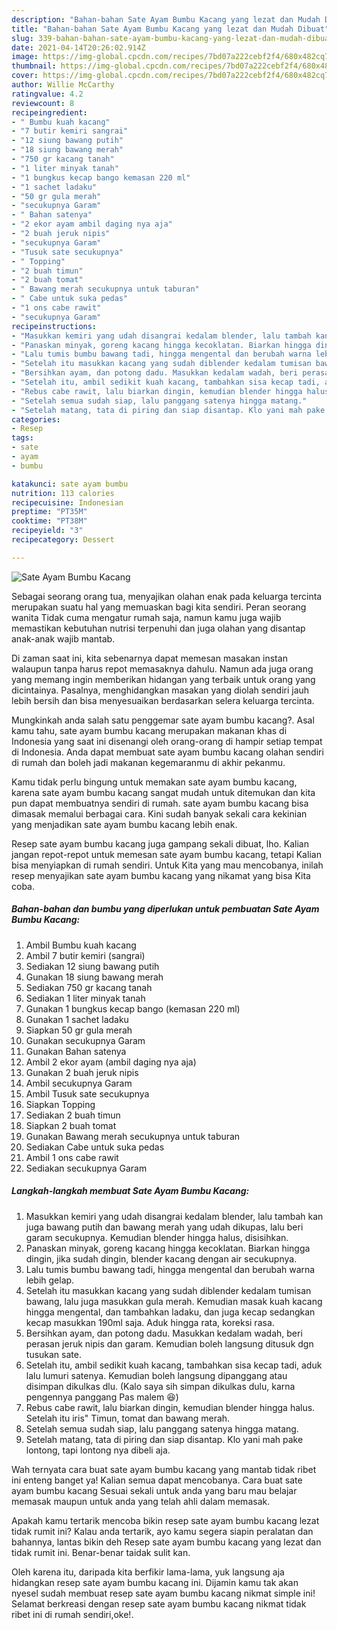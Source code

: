 ```yaml
---
description: "Bahan-bahan Sate Ayam Bumbu Kacang yang lezat dan Mudah Dibuat"
title: "Bahan-bahan Sate Ayam Bumbu Kacang yang lezat dan Mudah Dibuat"
slug: 339-bahan-bahan-sate-ayam-bumbu-kacang-yang-lezat-dan-mudah-dibuat
date: 2021-04-14T20:26:02.914Z
image: https://img-global.cpcdn.com/recipes/7bd07a222cebf2f4/680x482cq70/sate-ayam-bumbu-kacang-foto-resep-utama.jpg
thumbnail: https://img-global.cpcdn.com/recipes/7bd07a222cebf2f4/680x482cq70/sate-ayam-bumbu-kacang-foto-resep-utama.jpg
cover: https://img-global.cpcdn.com/recipes/7bd07a222cebf2f4/680x482cq70/sate-ayam-bumbu-kacang-foto-resep-utama.jpg
author: Willie McCarthy
ratingvalue: 4.2
reviewcount: 8
recipeingredient:
- " Bumbu kuah kacang"
- "7 butir kemiri sangrai"
- "12 siung bawang putih"
- "18 siung bawang merah"
- "750 gr kacang tanah"
- "1 liter minyak tanah"
- "1 bungkus kecap bango kemasan 220 ml"
- "1 sachet ladaku"
- "50 gr gula merah"
- "secukupnya Garam"
- " Bahan satenya"
- "2 ekor ayam ambil daging nya aja"
- "2 buah jeruk nipis"
- "secukupnya Garam"
- "Tusuk sate secukupnya"
- " Topping"
- "2 buah timun"
- "2 buah tomat"
- " Bawang merah secukupnya untuk taburan"
- " Cabe untuk suka pedas"
- "1 ons cabe rawit"
- "secukupnya Garam"
recipeinstructions:
- "Masukkan kemiri yang udah disangrai kedalam blender, lalu tambah kan juga bawang putih dan bawang merah yang udah dikupas, lalu beri garam secukupnya. Kemudian blender hingga halus, disisihkan."
- "Panaskan minyak, goreng kacang hingga kecoklatan. Biarkan hingga dingin, jika sudah dingin, blender kacang dengan air secukupnya."
- "Lalu tumis bumbu bawang tadi, hingga mengental dan berubah warna lebih gelap."
- "Setelah itu masukkan kacang yang sudah diblender kedalam tumisan bawang, lalu juga masukkan gula merah. Kemudian masak kuah kacang hingga mengental, dan tambahkan ladaku, dan juga kecap sedangkan kecap masukkan 190ml saja. Aduk hingga rata, koreksi rasa."
- "Bersihkan ayam, dan potong dadu. Masukkan kedalam wadah, beri perasan jeruk nipis dan garam. Kemudian boleh langsung ditusuk dgn tusukan sate."
- "Setelah itu, ambil sedikit kuah kacang, tambahkan sisa kecap tadi, aduk lalu lumuri satenya. Kemudian boleh langsung dipanggang atau disimpan dikulkas dlu. (Kalo saya sih simpan dikulkas dulu, karna pengennya panggang Pas malem 😆)"
- "Rebus cabe rawit, lalu biarkan dingin, kemudian blender hingga halus. Setelah itu iris&#34; Timun, tomat dan bawang merah."
- "Setelah semua sudah siap, lalu panggang satenya hingga matang."
- "Setelah matang, tata di piring dan siap disantap. Klo yani mah pake lontong, tapi lontong nya dibeli aja."
categories:
- Resep
tags:
- sate
- ayam
- bumbu

katakunci: sate ayam bumbu 
nutrition: 113 calories
recipecuisine: Indonesian
preptime: "PT35M"
cooktime: "PT38M"
recipeyield: "3"
recipecategory: Dessert

---
```



![Sate Ayam Bumbu Kacang](https://img-global.cpcdn.com/recipes/7bd07a222cebf2f4/680x482cq70/sate-ayam-bumbu-kacang-foto-resep-utama.jpg)

Sebagai seorang orang tua, menyajikan olahan enak pada keluarga tercinta merupakan suatu hal yang memuaskan bagi kita sendiri. Peran seorang  wanita Tidak cuma mengatur rumah saja, namun kamu juga wajib memastikan kebutuhan nutrisi terpenuhi dan juga olahan yang disantap anak-anak wajib mantab.

Di zaman  saat ini, kita sebenarnya dapat memesan masakan instan walaupun tanpa harus repot memasaknya dahulu. Namun ada juga orang yang memang ingin memberikan hidangan yang terbaik untuk orang yang dicintainya. Pasalnya, menghidangkan masakan yang diolah sendiri jauh lebih bersih dan bisa menyesuaikan berdasarkan selera keluarga tercinta. 



Mungkinkah anda salah satu penggemar sate ayam bumbu kacang?. Asal kamu tahu, sate ayam bumbu kacang merupakan makanan khas di Indonesia yang saat ini disenangi oleh orang-orang di hampir setiap tempat di Indonesia. Anda dapat membuat sate ayam bumbu kacang olahan sendiri di rumah dan boleh jadi makanan kegemaranmu di akhir pekanmu.

Kamu tidak perlu bingung untuk memakan sate ayam bumbu kacang, karena sate ayam bumbu kacang sangat mudah untuk ditemukan dan kita pun dapat membuatnya sendiri di rumah. sate ayam bumbu kacang bisa dimasak memalui berbagai cara. Kini sudah banyak sekali cara kekinian yang menjadikan sate ayam bumbu kacang lebih enak.

Resep sate ayam bumbu kacang juga gampang sekali dibuat, lho. Kalian jangan repot-repot untuk memesan sate ayam bumbu kacang, tetapi Kalian bisa menyiapkan di rumah sendiri. Untuk Kita yang mau mencobanya, inilah resep menyajikan sate ayam bumbu kacang yang nikamat yang bisa Kita coba.

<!--inarticleads1-->

##### Bahan-bahan dan bumbu yang diperlukan untuk pembuatan Sate Ayam Bumbu Kacang:

1. Ambil  Bumbu kuah kacang
1. Ambil 7 butir kemiri (sangrai)
1. Sediakan 12 siung bawang putih
1. Gunakan 18 siung bawang merah
1. Sediakan 750 gr kacang tanah
1. Sediakan 1 liter minyak tanah
1. Gunakan 1 bungkus kecap bango (kemasan 220 ml)
1. Gunakan 1 sachet ladaku
1. Siapkan 50 gr gula merah
1. Gunakan secukupnya Garam
1. Gunakan  Bahan satenya
1. Ambil 2 ekor ayam (ambil daging nya aja)
1. Gunakan 2 buah jeruk nipis
1. Ambil secukupnya Garam
1. Ambil Tusuk sate secukupnya
1. Siapkan  Topping
1. Sediakan 2 buah timun
1. Siapkan 2 buah tomat
1. Gunakan  Bawang merah secukupnya untuk taburan
1. Sediakan  Cabe untuk suka pedas
1. Ambil 1 ons cabe rawit
1. Sediakan secukupnya Garam




<!--inarticleads2-->

##### Langkah-langkah membuat Sate Ayam Bumbu Kacang:

1. Masukkan kemiri yang udah disangrai kedalam blender, lalu tambah kan juga bawang putih dan bawang merah yang udah dikupas, lalu beri garam secukupnya. Kemudian blender hingga halus, disisihkan.
1. Panaskan minyak, goreng kacang hingga kecoklatan. Biarkan hingga dingin, jika sudah dingin, blender kacang dengan air secukupnya.
1. Lalu tumis bumbu bawang tadi, hingga mengental dan berubah warna lebih gelap.
1. Setelah itu masukkan kacang yang sudah diblender kedalam tumisan bawang, lalu juga masukkan gula merah. Kemudian masak kuah kacang hingga mengental, dan tambahkan ladaku, dan juga kecap sedangkan kecap masukkan 190ml saja. Aduk hingga rata, koreksi rasa.
1. Bersihkan ayam, dan potong dadu. Masukkan kedalam wadah, beri perasan jeruk nipis dan garam. Kemudian boleh langsung ditusuk dgn tusukan sate.
1. Setelah itu, ambil sedikit kuah kacang, tambahkan sisa kecap tadi, aduk lalu lumuri satenya. Kemudian boleh langsung dipanggang atau disimpan dikulkas dlu. (Kalo saya sih simpan dikulkas dulu, karna pengennya panggang Pas malem 😆)
1. Rebus cabe rawit, lalu biarkan dingin, kemudian blender hingga halus. Setelah itu iris&#34; Timun, tomat dan bawang merah.
1. Setelah semua sudah siap, lalu panggang satenya hingga matang.
1. Setelah matang, tata di piring dan siap disantap. Klo yani mah pake lontong, tapi lontong nya dibeli aja.




Wah ternyata cara buat sate ayam bumbu kacang yang mantab tidak ribet ini enteng banget ya! Kalian semua dapat mencobanya. Cara buat sate ayam bumbu kacang Sesuai sekali untuk anda yang baru mau belajar memasak maupun untuk anda yang telah ahli dalam memasak.

Apakah kamu tertarik mencoba bikin resep sate ayam bumbu kacang lezat tidak rumit ini? Kalau anda tertarik, ayo kamu segera siapin peralatan dan bahannya, lantas bikin deh Resep sate ayam bumbu kacang yang lezat dan tidak rumit ini. Benar-benar taidak sulit kan. 

Oleh karena itu, daripada kita berfikir lama-lama, yuk langsung aja hidangkan resep sate ayam bumbu kacang ini. Dijamin kamu tak akan nyesel sudah membuat resep sate ayam bumbu kacang nikmat simple ini! Selamat berkreasi dengan resep sate ayam bumbu kacang nikmat tidak ribet ini di rumah sendiri,oke!.

